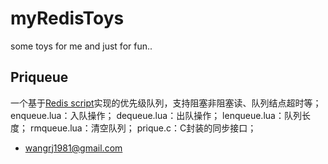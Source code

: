 myRedisToys
=================

some toys for me and just for fun..

Priqueue
--------
一个基于[Redis script](https://redis.readthedocs.org/en/latest/script/index.html)实现的优先级队列，支持阻塞非阻塞读、队列结点超时等；
enqueue.lua：入队操作；
dequeue.lua：出队操作；
lenqueue.lua：队列长度；
rmqueue.lua：清空队列；
prique.c：C封装的同步接口；

* wangrj1981@gmail.com
